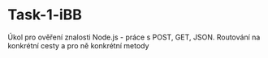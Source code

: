 # Task-1-iBB
Úkol pro ověření znalosti Node.js - práce s POST, GET, JSON. Routování na konkrétní cesty a pro ně konkrétní metody
